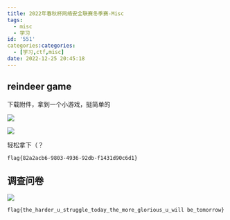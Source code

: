```yaml
---
title: 2022年春秋杯网络安全联赛冬季赛-Misc
tags:
  - misc
  - 学习
id: '551'
categories:categories:
  - [学习,ctf,misc]
date: 2022-12-25 20:45:18
---
```


## **reindeer game**

下载附件，拿到一个小游戏，挺简单的

![](https://pic.niaoluo.top/%E7%BD%91%E7%AB%99%E8%B0%83%E7%94%A8/misc%E9%9C%80%E8%A6%81/%E5%B1%8F%E5%B9%95%E6%88%AA%E5%9B%BE%202022-12-25%20204008.jpg)

![](https://pic.niaoluo.top/%E7%BD%91%E7%AB%99%E8%B0%83%E7%94%A8/misc%E9%9C%80%E8%A6%81/%E5%B1%8F%E5%B9%95%E6%88%AA%E5%9B%BE%202022-12-25%20203713.jpg)

轻松拿下（？

```
flag{82a2acb6-9803-4936-92db-f1431d90c6d1}
```

## **调查问卷**

![](https://pic.niaoluo.top/%E7%BD%91%E7%AB%99%E8%B0%83%E7%94%A8/misc%E9%9C%80%E8%A6%81/%E5%B1%8F%E5%B9%95%E6%88%AA%E5%9B%BE%202022-12-25%20204711.jpg)

```
flag{the_harder_u_struggle_today_the_more_glorious_u_will be_tomorrow}
```
